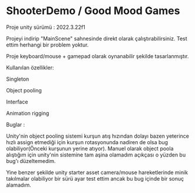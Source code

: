 # ShooterDemo / Good Mood Games


Proje unity sürümü : 2022.3.22f1

Projeyi indirip "MainScene" sahnesinde direkt olarak çalıştırabilirsiniz. Test ettim herhangi bir problem yoktur.

Proje keyboard/mouse + gamepad olarak oynanabilir şekilde tasarlanmıştır.


Kullanılan özellikler:

Singleton

Object pooling

Interface

Animation rigging


Buglar :

Unity'nin object pooling sistemi kurşun atış hızından dolayı bazen yeterince hızlı assign etmediği için kurşun rotasyonunda nadiren de olsa bug olabiliyor(Önceki kurşunun yerine atıyor). 
Manuel olarak object poola alıştığım için unity'nin sistemine tam aşina olamadım açıkçası o yüzden bu bug'ı düzeltemedim.

Yine benzer şekilde unity starter asset camera/mouse hareketlerinde minik takılmalar olabiliyor bir sürü ayar test ettim ancak bu bug içinde bir sonuç alamadım.
